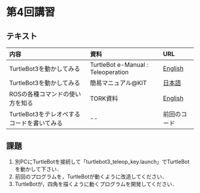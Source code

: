 # 第4回講習
## テキスト
|内容|資料|URL|
|:-|:-|:-|
|TurtleBot3を動かしてみる|TurtleBot e-Manual : Teleoperation|[English](http://emanual.robotis.com/docs/en/platform/turtlebot3/teleoperation/#teleoperation)|
|TurtleBot3を動かしてみる|簡易マニュアル@KIT|[日本語](TurtleBot3.md)|
|ROSの各種コマンドの使い方を知る|TORK資料|[English](https://github.com/ros/cheatsheet/releases/download/0.0.1/ROScheatsheet_catkin.pdf)|
|TurtleBot3をテレオペするコードを書いてみる| -- |前回のコード|

## 課題
1. 別PCにTurtleBotを接続して「turtlebot3_teleop_key.launch」でTurtleBotを動かして下さい．
2. 前回のプログラムを，TurtleBotが動くように改造してください．
3. TurtleBotが，四角を描くように動くプログラムを開発してください．
